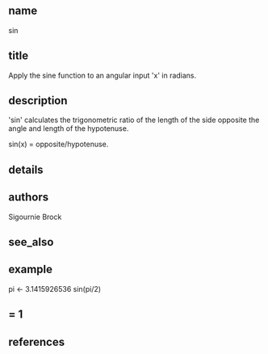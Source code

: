 ## name
sin
## title
Apply the sine function to an angular input 'x' in radians. 
## description
'sin' calculates the trigonometric ratio of the length of the side opposite the angle and length of the hypotenuse. 

sin(x) = opposite/hypotenuse.
## details
## authors
Sigournie Brock
## see_also
## example
pi <- 3.1415926536
sin(pi/2) 
## = 1 
	
## references